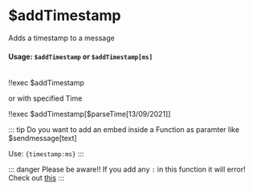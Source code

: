 #  $addTimestamp
Adds a timestamp to a message

#### Usage: `$addTimestamp` or `$addTimestamp[ms]`
<br/>
<discord-messages>
	<discord-message :bot="false" role-color="#ffcc9a" author="Member">
		!!exec $addTimestamp
	</discord-message>
	<discord-message :bot="true" role-color="#0099ff" author="Custom Command" avatar="https://media.discordapp.net/avatars/725721249652670555/781224f90c3b841ba5b40678e032f74a.webp">
		<discord-embed
			slot="embeds"
			timestamp="09/12/2021"
		>
		</discord-embed>
	</discord-message>
</discord-messages>

or with specified Time

<discord-messages>
	<discord-message :bot="false" role-color="#ffcc9a" author="Member">
		!!exec $addTimestamp[$parseTime[13/09/2021]]
	</discord-message>
	<discord-message :bot="true" role-color="#0099ff" author="Custom Command" avatar="https://media.discordapp.net/avatars/725721249652670555/781224f90c3b841ba5b40678e032f74a.webp">
		<discord-embed
			slot="embeds"
			timestamp="09/13/2021"
		>
		</discord-embed>
	</discord-message>
</discord-messages>

::: tip Do you want to add an embed inside a Function as paramter like $sendmessage[text]

Use: `{timestamp:ms}`
:::

::: danger Please be aware!!
If you add any `:` in this function it will error! Check out [this](../../Other/syntax.md)
:::